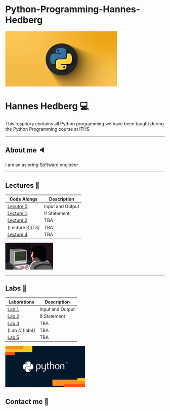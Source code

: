 # Python-Programming-Hannes-Hedberg

<img src="assets/banner.gif" alt="Coding man" width="70%" height="50%" />

# Hannes Hedberg :computer:

This respitory contains all Python programming we have been taught during the Python Programming course at ITHS

---

## About me :speaker:
I am an asipring Software engineer

---

## Lectures :notebook:

| Code Alongs                    | Description                        |
| ------------------------------ | ---------------------------------- |
| [Lecutre 0][l0]                | Input and Output                   |
| [Lecture 1][l1]                | If Statement                       |
| [Lecture 2][l2]                | TBA                                |
| [Lecture 3][L3]                | TBA                                |
| [Lecture 4][l4]                | TBA                                |

<img src="assets/coding.gif" alt="Coding man" width="30%" height="20%" />

<!-- | [Programmering 1][prog1]           | first programming course (gymnasiet)   | -->

[l0]: https://github.com/Hannesssss/Python-Programming-Hannes-Hedberg/blob/main/Code_Along/L0-input-output.ipynb
[l1]: https://github.com/Hannesssss/Python-Programming-Hannes-Hedberg/blob/main/Code_Along/L1-if-statements.ipynb
[l2]: 
[l3]: 
[l4]: 
[l5]: 

---

## Labs :flashlight:

| Laborations                    | Description                        |
| ------------------------------ | ---------------------------------- |
| [Lab 1][lab1]                | Input and Output                   |
| [Lab 2][lab2]                | If Statement                       |
| [Lab 3][lab3]                | TBA                                |
| [Lab 4][lab4]                | TBA                                |
| [Lab 5][lab5]                | TBA                                |


<!-- | [Programmering 1][prog1]           | first programming course (gymnasiet)   | -->

[lab1]: https://github.com/Hannesssss/Python-Programming-Hannes-Hedberg/blob/main/Code_Along/L0-input-output.ipynb
[lab2]: https://github.com/Hannesssss/Python-Programming-Hannes-Hedberg/blob/main/Code_Along/L1-if-statements.ipynb
[lab3]: 
[lab4]: 
[lab5]: 
[lab6]: 

<img src="assets/Python_Text.gif" alt="Coding man" width="50%" height="20%" />

## Contact me :email:
    

